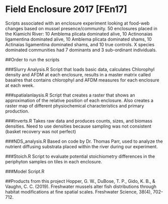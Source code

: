 # Field Enclosure 2017 [FEn17]
Scripts associated with an enclosure experiment looking at food-web changes based on mussel presence/community.
50 enclosures placed in the Kiamichi River: 10 Amblema plicata dominated alive, 10 Actinonaias ligamentina dominated alive, 10 Amblema plicata dominated shams, 10 Actinaias ligamentina dominated shams, and 10 true controls. 
X species dominated communities had 7 dominants and 3 sub-ordinant individuals.

##Order to run the scripts

###Slurry Analysis.R
Script that loads basic data, calculates Chlorophyl density and AFDM at each enclosure, results in a master matrix called basalres that contains chlorophyl and AFDM measures for each enclosure at each week.

###spatialanlaysis.R
Script that creates a raster that shows an approximation of the relative position of each enclosure. Also creates a raster map of different physiochemical characteristics and primary production.

###Inverts.R
Takes raw data and produces counts, sizes, and biomass densities. Need to use densities because sampling was not consistent (basket recovery was not perfect)

###NDS_analysis.R
Based on code by Dr. Thomas Parr, used to analyze the nutrient diffusing substrata placed within the river during our experiment.

###Stoich.R
Script to evaluate potential stoichiometry differences in the periphyton samples on tiles in each enclosure. 

###Model Script.R

##Products from this project
Hopper, G. W., DuBose, T. P., Gido, K. B., & Vaughn, C. C. (2019). Freshwater mussels alter fish distributions through habitat modifications at fine spatial scales. Freshwater Science, 38(4), 702-712.